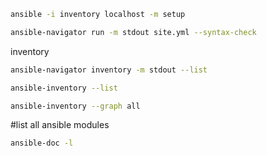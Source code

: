 ```sh
ansible -i inventory localhost -m setup

ansible-navigator run -m stdout site.yml --syntax-check
```

inventory
```sh
ansible-navigator inventory -m stdout --list

ansible-inventory --list

ansible-inventory --graph all
```

#list all ansible modules
```sh
ansible-doc -l
```